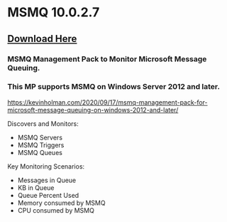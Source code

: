 # MSMQ 10.0.2.7

## [Download Here][Download]

[Download]: https://github.com/thekevinholman/MSMQ/releases/download/10.0.2.8/MSMQ.mp

### MSMQ Management Pack to Monitor Microsoft Message Queuing.  
### This MP supports MSMQ on Windows Server 2012 and later.

https://kevinholman.com/2020/09/17/msmq-management-pack-for-microsoft-message-queuing-on-windows-2012-and-later/

Discovers and Monitors:
* MSMQ Servers
* MSMQ Triggers
* MSMQ Queues

Key Monitoring Scenarios:
* Messages in Queue
* KB in Queue
* Queue Percent Used
* Memory consumed by MSMQ
* CPU consumed by MSMQ
